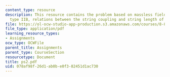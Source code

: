 ```yaml
---
content_type: resource
description: This resource contains the problem based on massless field content of
  type IIB, relations between the string coupling and string length of type IIB.
file: https://ol-ocw-studio-app-production.s3.amazonaws.com/courses/8-871-selected-topics-in-theoretical-particle-physics-branes-and-gauge-theory-dynamics-fall-2004/078af98f26d1ab0be0f382451d1ac730_ps2.pdf
file_type: application/pdf
learning_resource_types:
- Assignments
ocw_type: OCWFile
parent_title: Assignments
parent_type: CourseSection
resourcetype: Document
title: ps2.pdf
uid: 078af98f-26d1-ab0b-e0f3-82451d1ac730
---
```

